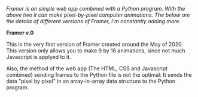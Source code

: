 *Framer is an simple web app combined with a Python program. With the above two it can make pixel-by-pixel computer animations.
The below are the details of different versions of Framer, I'm constantly adding more.*


**Framer v.0**

This is the very first version of Framer created around the May of 2020. This version only allows you to make 9 by 16 animations, since not much Javascript is applyed to it. 

Also, the method of the web app (The HTML, CSS and Javascript combined) sending frames to the Python file is not the optimal: It sends the data "pixel by pixel" in an array-in-array data structure to the Python program.
